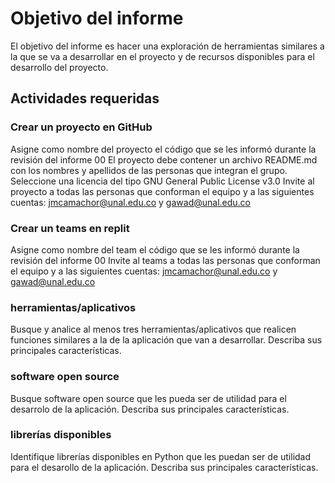 # Objetivo del informe
El objetivo del informe es hacer una exploración de herramientas similares a la que se va a desarrollar en el proyecto y de recursos disponibles para el desarrollo del proyecto.

## Actividades requeridas
### Crear un proyecto en GitHub
Asigne como nombre del proyecto el código que se les informó durante la revisión del informe 00
El proyecto debe contener un archivo README.md con los nombres y apellidos de las personas que integran el grupo.
Seleccione una licencia del tipo GNU General Public License v3.0
Invite al proyecto a todas las personas que conforman el equipo y a las siguientes cuentas: jmcamachor@unal.edu.co y gawad@unal.edu.co

### Crear un teams en replit
Asigne como nombre del team el código que se les informó durante la revisión del informe 00
Invite al teams a todas las personas que conforman el equipo y a las siguientes cuentas: jmcamachor@unal.edu.co y gawad@unal.edu.co

### herramientas/aplicativos
Busque y analice al menos tres herramientas/aplicativos que realicen funciones similares a la de la aplicación que van a desarrollar. Describa sus principales características.

### software open source
Busque software open source que les pueda ser de utilidad para el desarrolo de la aplicación. Describa sus principales características.

### librerías disponibles
Identifique librerías disponibles en Python que les puedan ser de utilidad para el desarollo de la aplicación. Describa sus principales características.
